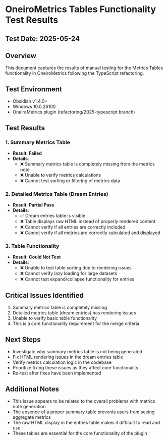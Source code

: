 # OneiroMetrics Tables Functionality Test Results

## Test Date: 2025-05-24

## Overview
This document captures the results of manual testing for the Metrics Tables functionality in OneiroMetrics following the TypeScript refactoring.

## Test Environment
- Obsidian v1.4.0+
- Windows 10.0.26100
- OneiroMetrics plugin (refactoring/2025-typescript branch)

## Test Results

### 1. Summary Metrics Table
- **Result**: **Failed**
- **Details**:
  - ❌ Summary metrics table is completely missing from the metrics note
  - ❌ Unable to verify metrics calculations
  - ❌ Cannot test sorting or filtering of metrics data

### 2. Detailed Metrics Table (Dream Entries)
- **Result**: **Partial Pass**
- **Details**:
  - ✅ Dream entries table is visible
  - ❌ Table displays raw HTML instead of properly rendered content
  - ❌ Cannot verify if all entries are correctly included
  - ❌ Cannot verify if all metrics are correctly calculated and displayed

### 3. Table Functionality
- **Result**: **Could Not Test**
- **Details**:
  - ❌ Unable to test table sorting due to rendering issues
  - ❌ Cannot verify lazy loading for large datasets
  - ❌ Cannot test expand/collapse functionality for entries

## Critical Issues Identified
1. Summary metrics table is completely missing
2. Detailed metrics table (dream entries) has rendering issues
3. Unable to verify basic table functionality
4. This is a core functionality requirement for the merge criteria

## Next Steps
- Investigate why summary metrics table is not being generated
- Fix HTML rendering issues in the dream entries table
- Verify metrics calculation logic in the codebase
- Prioritize fixing these issues as they affect core functionality
- Re-test after fixes have been implemented

## Additional Notes
- This issue appears to be related to the overall problems with metrics note generation
- The absence of a proper summary table prevents users from seeing aggregate metrics
- The raw HTML display in the entries table makes it difficult to read and use
- These tables are essential for the core functionality of the plugin 